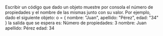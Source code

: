 Escribir un código que dado un objeto muestre por consola el número de propiedades y el nombre de
las mismas junto con su valor. Por ejemplo, dado el siguiente objeto:
o = {
nombre: "Juan",
apellido: "Pérez",
edad: "34"
}
la salida que se espera es:
Número de propiedades: 3
nombre: Juan
apellido: Pérez
edad: 34
